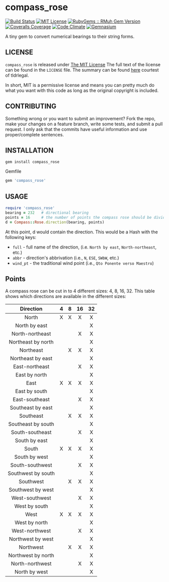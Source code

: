 compass_rose
=================
[![Build Status](https://img.shields.io/travis/theckman/compass_rose/master.svg)](https://travis-ci.org/theckman/compass_rose)
[![MIT License](https://img.shields.io/badge/license-MIT-brightgreen.svg)](https://tldrlegal.com/license/mit-license)
[![RubyGems :: RMuh Gem Version](http://img.shields.io/gem/v/compass_rose.svg)](https://rubygems.org/gems/compass_rose)
[![Coveralls Coverage](https://img.shields.io/coveralls/theckman/compass_rose/master.svg)](https://coveralls.io/r/theckman/compass_rose)
[![Code Climate](https://img.shields.io/codeclimate/github/theckman/compass_rose.svg)](https://codeclimate.com/github/theckman/compass_rose)
[![Gemnasium](https://img.shields.io/gemnasium/theckman/compass_rose.svg)](https://gemnasium.com/theckman/compass_rose)

A tiny gem to convert numerical bearings to their string forms.

LICENSE
-------
`compass_rose` is released under
[The MIT License](http://opensource.org/licenses/MIT) The full text of the
license can be found in the `LICENSE` file. The summary can be found
[here](https://tldrlegal.com/license/mit-license#summary) courtest of
tldrlegal.

In short, MIT is a permissive license and means you can pretty much do what you
want with this code as long as the original copyright is included.

CONTRIBUTING
------------
Something wrong or you want to submit an improvement? Fork the repo, make your
changes on a feature branch, write some tests, and submit a pull request. I
only ask that the commits have useful information and use proper/complete
sentences.

INSTALLATION
------------

```shell
gem install compass_rose
```

Gemfile

```Ruby
gem 'compass_rose'
```

USAGE
-----

```Ruby
require 'compass_rose'
bearing = 232   # directional bearing
points = 16     # the number of points the compass rose should be divided into
d = Compass::Rose.direction(bearing, points)
```

At this point, d would contain the direction. This would be a Hash with the
following keys:

* `full` - full name of the direction, (i.e. `North by east`,
`North-northeast`, etc.)
* `abbr` - direction's abbrivation (i.e., `N`, `ESE`, `SWbW`, etc.)
* `wind_pt` - the traditional wind point (i.e., `Qto Ponente verso Maestro`)

Points
------
A compass rose can be cut in to 4 different sizes: 4, 8, 16, 32. This table
shows which directions are available in the different sizes:

|     Direction      | 4 | 8 | 16 | 32 |
|:------------------:|:-:|:-:|:--:|:--:|
| North              | X | X |  X |  X |
| North by east      |   |   |    |  X |
| North-northeast    |   |   |  X |  X |
| Northeast by north |   |   |    |  X |
| Northeast          |   | X |  X |  X |
| Northeast by east  |   |   |    |  X |
| East-northeast     |   |   |  X |  X |
| East by north      |   |   |    |  X |
| East               | X | X |  X |  X |
| East by south      |   |   |    |  X |
| East-southeast     |   |   |  X |  X |
| Southeast by east  |   |   |    |  X |
| Southeast          |   | X |  X |  X |
| Southeast by south |   |   |    |  X |
| South-southeast    |   |   |  X |  X |
| South by east      |   |   |    |  X |
| South              | X | X |  X |  X |
| South by west      |   |   |    |  X |
| South-southwest    |   |   |  X |  X |
| Southwest by south |   |   |    |  X |
| Southwest          |   | X |  X |  X |
| Southwest by west  |   |   |    |  X |
| West-southwest     |   |   |  X |  X |
| West by south      |   |   |    |  X |
| West               | X | X |  X |  X |
| West by north      |   |   |    |  X |
| West-northwest     |   |   |  X |  X |
| Northwest by west  |   |   |    |  X |
| Northwest          |   | X |  X |  X |
| Northwest by north |   |   |    |  X |
| North-northwest    |   |   |  X |  X |
| North by west      |   |   |    |  X |
